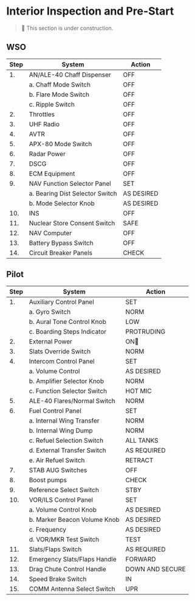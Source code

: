 # Interior Inspection and Pre-Start

> 🚧 This section is under construction.

## WSO

| Step | System                          | Action     |
|------|---------------------------------|------------|
| 1.   | AN/ALE-40 Chaff Dispenser       | OFF        |
|      | a. Chaff Mode Switch            | OFF        |
|      | b. Flare Mode Switch            | OFF        |
|      | c. Ripple Switch                | OFF        |
| 2.   | Throttles                       | OFF        |
| 3.   | UHF Radio                       | OFF        |
| 4.   | AVTR                            | OFF        |
| 5.   | APX-80 Mode Switch              | OFF        |
| 6.   | Radar Power                     | OFF        |
| 7.   | DSCG                            | OFF        |
| 8.   | ECM Equipment                   | OFF        |
| 9.   | NAV Function Selector Panel     | SET        |
|      | a. Bearing Dist Selector Switch | AS DESIRED |
|      | b. Mode Selector Knob           | AS DESIRED |
| 10.  | INS                             | OFF        |
| 11.  | Nuclear Store Consent Switch    | SAFE       |
| 12.  | NAV Computer                    | OFF        |
| 13.  | Battery Bypass Switch           | OFF        |
| 14.  | Circuit Breaker Panels          | CHECK      |

## Pilot

| Step | System                       | Action          |
|------|------------------------------|-----------------|
| 1.   | Auxiliary Control Panel      | SET             |
|      | a. Gyro Switch               | NORM            |
|      | b. Aural Tone Control Knob   | LOW             |
|      | c. Boarding Steps Indicator  | PROTRUDING      |
| 2.   | External Power               | ON🔧            |
| 3.   | Slats Override Switch        | NORM            |
| 4.   | Intercom Control Panel       | SET             |
|      | a. Volume Control            | AS DESIRED      |
|      | b. Amplifier Selector Knob   | NORM            |
|      | c. Function Selector Switch  | HOT MIC         |
| 5.   | ALE-40 Flares/Normal Switch  | NORM            |
| 6.   | Fuel Control Panel           | SET             |
|      | a. Internal Wing Transfer    | NORM            |
|      | b. Internal Wing Dump        | NORM            |
|      | c. Refuel Selection Switch   | ALL TANKS       |
|      | d. External Transfer Switch  | AS REQUIRED     |
|      | e. Air Refuel Switch         | RETRACT         |
| 7.   | STAB AUG Switches            | OFF             |
| 8.   | Boost pumps                  | CHECK           |
| 9.   | Reference Select Switch      | STBY            |
| 10.  | VOR/ILS Control Panel        | SET             |
|      | a. Volume Control Knob       | AS DESIRED      |
|      | b. Marker Beacon Volume Knob | AS DESIRED      |
|      | c. Frequency                 | AS DESIRED      |
|      | d. VOR/MKR Test Switch       | TEST            |
| 11.  | Slats/Flaps Switch           | AS REQUIRED     |
| 12.  | Emergency Slats/Flaps Handle | FORWARD         |
| 13.  | Drag Chute Control Handle    | DOWN AND SECURE |
| 14.  | Speed Brake Switch           | IN              |
| 15.  | COMM Antenna Select Switch   | UPR             |
